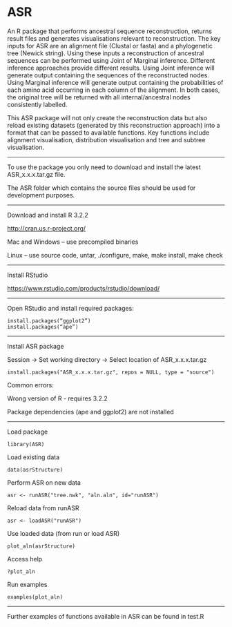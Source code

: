 # ASR

An R package that performs ancestral sequence reconstruction, returns result files and generates visualisations relevant to reconstruction. The key inputs for ASR are an alignment file (Clustal or fasta) and a phylogenetic tree (Newick string). Using these inputs a reconstruction of ancestral sequences can be performed using Joint of Marginal inference. Different inference approaches provide different results. Using Joint inference will generate output containing the sequences of the reconstructed nodes. Using Marginal inference will generate output containing the probabilities of each amino acid occurring in each column of the alignment. In both cases, the original tree will be returned with all internal/ancestral nodes consistently labelled.

This ASR package will not only create the reconstruction data but also reload existing datasets (generated by this reconstruction approach) into a format that can be passed to available functions. Key functions include alignment visualisation, distribution visualisation and tree and subtree visualisation.

----------------------------------------
To use the package you only need to download and install the latest ASR_x.x.x.tar.gz file. 

The ASR folder which contains the source files should be used for development purposes. 

----------------------------------------
Download and install R 3.2.2

http://cran.us.r-project.org/ 

Mac and Windows – use precompiled binaries

Linux – use source code, untar, ./configure, make, make install, make check

----------------------------------------
Install RStudio

https://www.rstudio.com/products/rstudio/download/ 

----------------------------------------
Open RStudio and install required packages:

    install.packages(“ggplot2”)
    install.packages(“ape”)

----------------------------------------
Install ASR package

Session -> Set working directory -> Select location of ASR_x.x.x.tar.gz

    install.packages("ASR_x.x.x.tar.gz", repos = NULL, type = "source")

Common errors:

Wrong version of R - requires 3.2.2

Package dependencies (ape and ggplot2) are not installed

----------------------------------------
Load package

    library(ASR)

Load existing data

    data(asrStructure)
    
Perform ASR on new data

    asr <- runASR("tree.nwk", "aln.aln", id="runASR")

Reload data from runASR

    asr <- loadASR("runASR")

Use loaded data (from run or load ASR)

    plot_aln(asrStructure)

Access help 

    ?plot_aln

Run examples

    examples(plot_aln)

----------------------------------------
Further examples of functions available in ASR can be found in test.R
